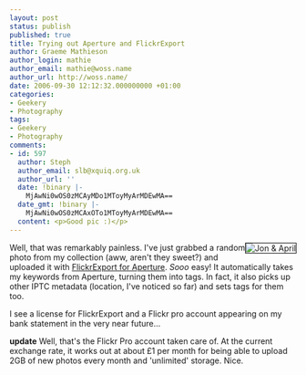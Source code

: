 ```yaml
---
layout: post
status: publish
published: true
title: Trying out Aperture and FlickrExport
author: Graeme Mathieson
author_login: mathie
author_email: mathie@woss.name
author_url: http://woss.name/
date: 2006-09-30 12:12:32.000000000 +01:00
categories:
- Geekery
- Photography
tags:
- Geekery
- Photography
comments:
- id: 597
  author: Steph
  author_email: slb@xquiq.org.uk
  author_url: ''
  date: !binary |-
    MjAwNi0wOS0zMCAyMDo1MToyMyArMDEwMA==
  date_gmt: !binary |-
    MjAwNi0wOS0zMCAxOTo1MToyMyArMDEwMA==
  content: <p>Good pic :)</p>
---
```

<a href="http://www.flickr.com/photos/mathie/256251130/" title="Jon &amp; April"><img src="http://static.flickr.com/106/256251130_bcbf59c847_m.jpg" alt="Jon &amp; April" class="alignright" style="border: solid 1px #000000; float: right;" /></a>Well, that was remarkably painless.  I've just grabbed a random photo from my collection (aww, aren't they sweet?) and uploaded it with [FlickrExport for Aperture](http://connectedflow.com/flickrexport/aperture/).  *Sooo* easy!  It automatically takes my keywords from Aperture, turning them into tags.  In fact, it also picks up other IPTC metadata (location, I've noticed so far) and sets tags for them too.

I see a license for FlickrExport and a Flickr pro account appearing on my bank statement in the very near future...

**update** Well, that's the Flickr Pro account taken care of.  At the current exchange rate, it works out at about &pound;1 per month for being able to upload 2GB of new photos every month and 'unlimited' storage.  Nice.

